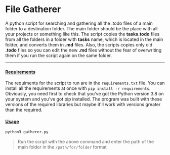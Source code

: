 # File Gatherer

A python script for searching and gathering all the .todo files of a main folder to a destination folder. The main folder should be the place with all your projects or something like this. The script copies the **tasks.todo** files from all the folders in a folder with __tasks__ name, which is located in the main folder, and converts them in __.md__ files. Also, the scripts copies only old __.todo__ files so you can edit the new __.md__ files without the fear of overwriting them if you run the script again on the same folder.

---

#### <u>Requirements</u>

The requiments for the script to run are in the `requirements.txt` file. You can install all the requirements at once with `pip install -r requirements`. Obviously, you need first to check that you've got the Python version 3.8 on your system and you've got pip installed. The program was built with these versions of the required libraries but maybe it'll work with versions greater than the required.

#### <u>Usage</u>

```bash
python3 gatherer.py
```

> Run the script with the above command and enter the path of the main folder in the `/path/for/folder` format
